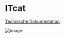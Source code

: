 # ITcat

[Technische Dokumentation](http://www.essepuntato.it/lode/owlapi/lang=de/https://bmake.th-brandenburg.de/services/odoc/ITCat/SchemaGraph.rdf)


![image](https://cloud.githubusercontent.com/assets/5909682/13117320/be045fb8-d59f-11e5-8b7e-b33f39e397f7.png)
